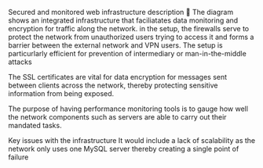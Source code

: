 Secured and monitored web infrastructure description 🐬
The diagram shows an integrated infrastructure that faciliatates data monitoring and encryption for traffic along the network. in the setup, the firewalls serve to protect the network from unauthorized users trying to access it and forms a barrier between the external network and VPN users. The setup is particurlarly efficient for prevention of intermediary or man-in-the-middle attacks

The SSL certificates are vital for data encryption for messages sent between clients across the network, thereby protecting sensitive information from being exposed.

The purpose of having performance monitoring tools is to gauge how well the network components such as servers are able to carry out their mandated tasks.

Key issues with the infrastructure
It would include a lack of scalability as the network only uses one MySQL server thereby creating a single point of failure
